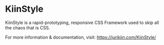 # KiinStyle
KiinStyle is a rapid-prototyping, responsive CSS Framework used to skip all the chaos that is CSS.

For more information & documentation, visit: https://jurikiin.com/KiinStyle/


